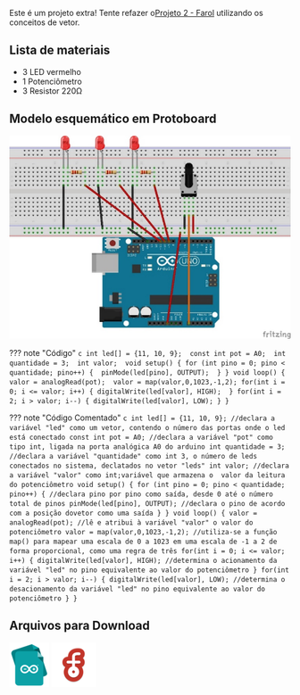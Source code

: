 Este é um projeto extra! Tente refazer o[Projeto 2 - Farol](Projetos/PROJETO02-FAROL.md) utilizando os conceitos de vetor.

## Lista de materiais

 - 3 LED vermelho
 - 1 Potenciômetro
 - 3 Resistor 220Ω

## Modelo esquemático em Protoboard

![Modelo esquemático](../arq/proj18.png)

??? note "Código"
    ```c
    int led[] = {11, 10, 9}; 
    const int pot = A0; 
    int quantidade = 3; 
    int valor; 
    void setup() {
    for (int pino = 0; pino < quantidade; pino++) { 
    pinMode(led[pino], OUTPUT); 
    }
    }
    void loop() {
    valor = analogRead(pot); 
    valor = map(valor,0,1023,-1,2);
    for(int i = 0; i <= valor; i++) {
    digitalWrite(led[valor], HIGH); 
    }
    for(int i = 2; i > valor; i--) {
    digitalWrite(led[valor], LOW);
    }
    }
    ```

??? note "Código Comentado"
    ```c
    int led[] = {11, 10, 9}; //declara a variável "led" como um vetor, contendo o número das portas onde o led está conectado
    const int pot = A0; //declara a variável "pot" como tipo int, ligada na porta analógica A0 do arduino
    int quantidade = 3; //declara a variável "quantidade" como int 3, o número de leds conectados no sistema, declatados no vetor "leds"
    int valor; //declara a variável "valor" como int;variável que armazena o  valor da leitura do potenciômetro
    void setup() {
    for (int pino = 0; pino < quantidade; pino++) { //declara pino por pino como saída, desde 0 até o número total de pinos
    pinMode(led[pino], OUTPUT); //declara o pino de acordo com a posição dovetor como uma saída
    }
    }
    void loop() {
    valor = analogRead(pot); //lê e atribui à variável "valor" o valor do potenciômetro
    valor = map(valor,0,1023,-1,2); //utiliza-se a função map() para mapear uma escala de 0 a 1023 em uma escala de -1 a 2 de forma proporcional, como uma regra de três
    for(int i = 0; i <= valor; i++) {
    digitalWrite(led[valor], HIGH); //determina o acionamento da variável "led" no pino equivalente ao valor do potenciômetro
    }
    for(int i = 2; i > valor; i--) {
    digitalWrite(led[valor], LOW); //determina o desacionamento da variável "led" no pino equivalente ao valor do potenciômetro
    }
    }
    ```

## Arquivos para Download

[![Arquivo ino](../arq/ino.png)](../arq/proj18.ino)          [![Arquivo fzz](../arq/fzz.png)](../arq/proj18.fzz)
